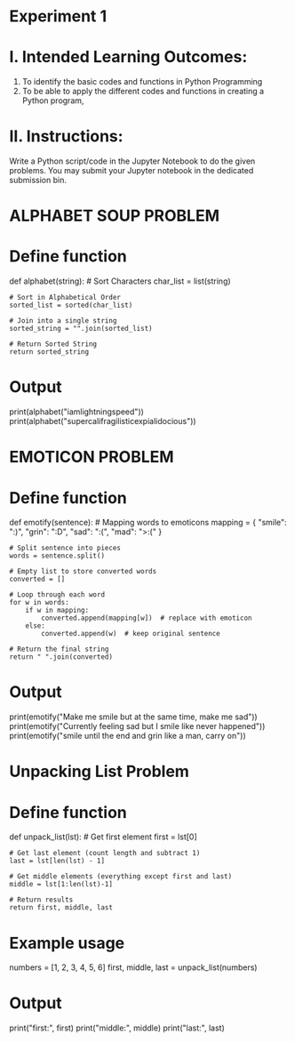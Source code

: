 # Experiment 1 

# I. Intended Learning Outcomes:
1. To identify the basic codes and functions in Python Programming
2. To be able to apply the different codes and functions in creating a Python program,

# II. Instructions:
Write a Python script/code in the Jupyter Notebook to do the given problems. You may submit your Jupyter
notebook in the dedicated submission bin.

# ALPHABET SOUP PROBLEM

# Define function
def alphabet(string):
    # Sort Characters
    char_list = list(string)

    # Sort in Alphabetical Order
    sorted_list = sorted(char_list)

    # Join into a single string
    sorted_string = "".join(sorted_list)

    # Return Sorted String
    return sorted_string

# Output
print(alphabet("iamlightningspeed"))
print(alphabet("supercalifragilisticexpialidocious"))

# EMOTICON PROBLEM

# Define function
def emotify(sentence):
    # Mapping words to emoticons
    mapping = {
        "smile": ":)",
        "grin": ":D",
        "sad": ":(",
        "mad": ">:("
    }
    
    # Split sentence into pieces
    words = sentence.split()
    
    # Empty list to store converted words
    converted = []
    
    # Loop through each word
    for w in words:
        if w in mapping:
            converted.append(mapping[w])  # replace with emoticon
        else:
            converted.append(w)  # keep original sentence
    
    # Return the final string
    return " ".join(converted)

# Output
print(emotify("Make me smile but at the same time, make me sad"))
print(emotify("Currently feeling sad but I smile like never happened"))
print(emotify("smile until the end and grin like a man, carry on"))

# Unpacking List Problem

# Define function
def unpack_list(lst):
    # Get first element
    first = lst[0]

    # Get last element (count length and subtract 1)
    last = lst[len(lst) - 1]

    # Get middle elements (everything except first and last)
    middle = lst[1:len(lst)-1]

    # Return results
    return first, middle, last

# Example usage
numbers = [1, 2, 3, 4, 5, 6]
first, middle, last = unpack_list(numbers)

# Output
print("first:", first)
print("middle:", middle)
print("last:", last)
